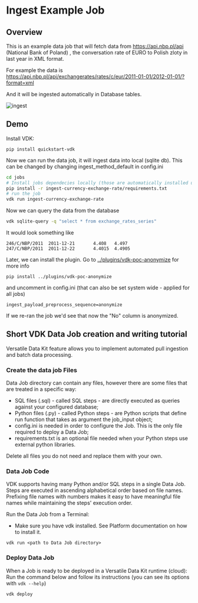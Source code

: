 # Ingest Example Job

## Overview

This is an example data job that will fetch data from https://api.nbp.pl/api (National Bank of Poland) , the conversation rate of EURO to Polish zloty in last year in XML format.

For example the data is https://api.nbp.pl/api/exchangerates/rates/c/eur/2011-01-01/2012-01-01/?format=xml

And it will be ingested automatically in Database tables.

![ingest](https://user-images.githubusercontent.com/2536458/175025089-de94c534-db4f-4ea2-b651-9e4b4ca4f839.png)


## Demo

Install VDK:
```
pip install quickstart-vdk
```

Now we can run the data job, it will ingest data into local (sqlite db). This can be changed by changing ingest_method_default in config.ini
```bash
cd jobs
# Install jobs dependecies locally (those are automatically installed upon 'cloud' deploy)
pip install -r ingest-currency-exchange-rate/requirements.txt
# run the job
vdk run ingest-currency-exchange-rate
```

Now we can query the data from the database
```bash
vdk sqlite-query -q "select * from exchange_rates_series"
```
It would look something like
```
246/C/NBP/2011  2011-12-21       4.408   4.497
247/C/NBP/2011  2011-12-22       4.4015  4.4905
```

Later, we can install the plugin. Go to [../plugins/vdk-poc-anonymize](../../plugins/vdk-poc-anonymize) for more info
```
pip install ../plugins/vdk-poc-anonymize
```
and uncomment in config.ini (that can also be set system wide - applied for all jobs)
```
ingest_payload_preprocess_sequence=anonymize
```

If we re-ran the job we'd see that now the "No" column is anonymized.


## Short VDK Data Job creation and writing tutorial

Versatile Data Kit feature allows you to implement automated pull ingestion and batch data processing.

### Create the data job Files

Data Job directory can contain any files, however there are some files that are treated in a specific way:

* SQL files (.sql) - called SQL steps - are directly executed as queries against your configured database;
* Python files (.py) - called Python steps - are Python scripts that define run function that takes as argument the job_input object;
* config.ini is needed in order to configure the Job. This is the only file required to deploy a Data Job;
* requirements.txt is an optional file needed when your Python steps use external python libraries.

Delete all files you do not need and replace them with your own.

### Data Job Code

VDK supports having many Python and/or SQL steps in a single Data Job. Steps are executed in ascending alphabetical order based on file names.
Prefixing file names with numbers makes it easy to have meaningful file names while maintaining the steps' execution order.

Run the Data Job from a Terminal:
* Make sure you have vdk installed. See Platform documentation on how to install it.
```
vdk run <path to Data Job directory>
```

### Deploy Data Job

When a Job is ready to be deployed in a Versatile Data Kit runtime (cloud):
Run the command below and follow its instructions (you can see its options with `vdk --help`)
```python
vdk deploy
```
